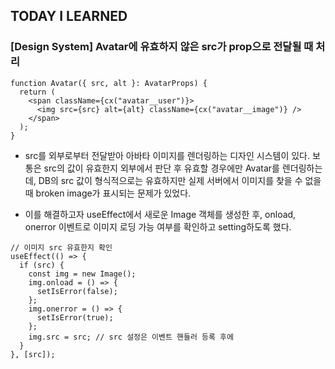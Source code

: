 ## TODAY I LEARNED

### [Design System] Avatar에 유효하지 않은 src가 prop으로 전달될 때 처리

```tsx
function Avatar({ src, alt }: AvatarProps) {
  return (
    <span className={cx("avatar__user")}>
      <img src={src} alt={alt} className={cx("avatar__image")} />
    </span>
  );
}
```

- src를 외부로부터 전달받아 아바타 이미지를 렌더링하는 디자인 시스템이 있다. 보통은 src의 값이 유효한지 외부에서 판단 후 유효할 경우에만 Avatar를 렌더링하는데, DB의 src 값이 형식적으로는 유효하지만 실제 서버에서 이미지를 찾을 수 없을 때 broken image가 표시되는 문제가 있었다.

- 이를 해결하고자 useEffect에서 새로운 Image 객체를 생성한 후, onload, onerror 이벤트로 이미지 로딩 가능 여부를 확인하고 setting하도록 했다.

```tsx
// 이미지 src 유효한지 확인
useEffect(() => {
  if (src) {
    const img = new Image();
    img.onload = () => {
      setIsError(false);
    };
    img.onerror = () => {
      setIsError(true);
    };
    img.src = src; // src 설정은 이벤트 핸들러 등록 후에
  }
}, [src]);
```
